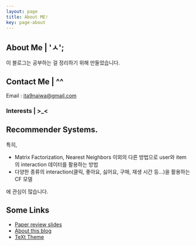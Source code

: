```yaml
---
layout: page
title: About ME!
key: page-about
---
```

## About Me | 'ㅅ';

이 블로그는 공부하는 걸 정리하기 위해 만들었습니다.

## Contact Me | ^^
Email : ita9naiwa@gmail.com



### Interests | >_<
Recommender Systems.
----
특히,
  - Matrix Factorization, Nearest Neighbors 이외의 다른 방법으로 user와 item의 interaction 데이터를 활용하는 방법
  - 다양한 종류의 interaction(클릭, 좋아요, 싫어요, 구매, 재생 시간 등...)을 활용하는 CF 모델

에 관심이 많습니다.

<!--more-->
## Some Links
- [Paper review slides](https://www.slideshare.net/ita9naiwa)
- [About this blog](/blog/2015/10/14/about-this-blog.html)
- [TeXt Theme](https://github.com/kitian616/jekyll-TeXt-theme)
